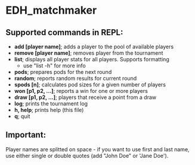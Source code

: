 # EDH_matchmaker #

## Supported commands in REPL: ##

* **add [player name]**; adds a player to the pool of available players
* **remove [player name]**; removes player from the tournament
* **list**; displays all player stats for all players. Supports formatting
	* use "list -h" for more info
* **pods**; prepares pods for the next round
* **random**; reports random results for current round
* **spods [n]**; calculates pod sizes for a given number of players
* **won [p1, p2, ...]**; reports a win for one or more players
* **draw [p1, p2, ...]**; players that receive a point from a draw
* **log**; prints the tournament log
* **h, help**; prints help (this file)
* **q**; quit

## Important:

Player names are splitted on space - if you want to use first and last name, use either single or double quotes (add "John Doe" or 'Jane Doe').